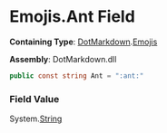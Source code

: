 # Emojis\.Ant Field

**Containing Type**: [DotMarkdown](../../README.md)\.[Emojis](../README.md)

**Assembly**: DotMarkdown\.dll

```csharp
public const string Ant = ":ant:"
```

### Field Value

System\.[String](https://docs.microsoft.com/en-us/dotnet/api/system.string)